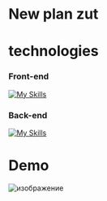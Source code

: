 # New plan zut

# technologies
### Front-end
[![My Skills](https://skillicons.dev/icons?i=html,css,javascript&theme=dark&perline=15)](https://skillicons.dev)

### Back-end
[![My Skills](https://skillicons.dev/icons?i=php,sqlite&theme=dark&perline=15)](https://skillicons.dev)

# Demo
![изображение](https://github.com/user-attachments/assets/971cf760-469b-43f6-9bf2-6dd64ca15222)


